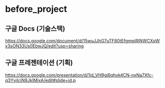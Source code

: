 # before_project

## 구글 Docs (기술스택)

https://docs.google.com/document/d/15wuJJhG7uTF80tEfgmpiRINWCXqWx3sON33Us0EbwJQ/edit?usp=sharing

## 구글 프레젠테이션 (기획)

https://docs.google.com/presentation/d/1id_VH9gj6qhvk4CN-nxNa7Xfc-q3YyilciN9JkIMixA/edit#slide=id.p
